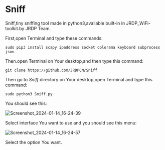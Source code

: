# Sniff
Sniff,tiny sniffing tool made in python3,available built-in in JRDP_WiFi-toolkit.by JRDP Team.

First,open Terminal and type these commands:

    sudo pip3 install scapy ipaddress socket colorama keyboard subprocess json

Then.open Terminal on Your desktop,and then type this command:

    git clone https://github.com/JRDPCN/Sniff

Then go to *Sniff* directory on Your desktop,open Terminal and type this command:

    sudo python3 Sniff.py

You should see this:

![Screenshot_2024-01-14_16-24-39](https://github.com/JRDPCN/Sniff/assets/136267216/8dbb86d6-25e5-49be-86ca-32b0fb04c6ed)

Select interface You want to use and you should see this menu:

![Screenshot_2024-01-14_16-24-57](https://github.com/JRDPCN/Sniff/assets/136267216/eb168f1f-8d4c-4dcf-bc6c-073a7a643c11)

Select the option You want.
